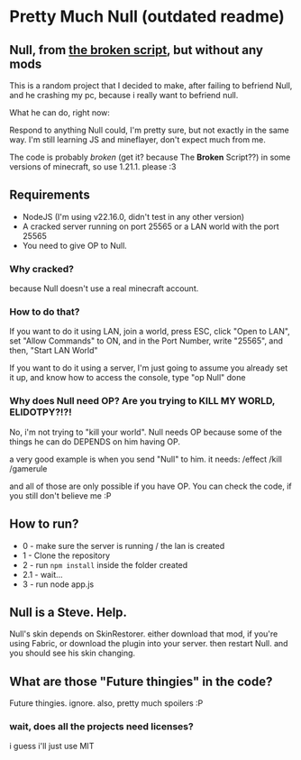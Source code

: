 # Pretty Much Null (outdated readme)
## Null, from [the broken script](https://www.curseforge.com/minecraft/mc-mods/the-broken-script-official), but without any mods

This is a random project that I decided to make, after failing to befriend Null, and he crashing my pc, because i really want to befriend null.

What he can do, right now:

Respond to anything Null could, I'm pretty sure, but not exactly in the same way. I'm still learning JS and mineflayer, don't expect much from me.

The code is probably *broken* (get it? because The **Broken** Script??) in some versions of minecraft, so use 1.21.1. please :3

## Requirements

- NodeJS (I'm using v22.16.0, didn't test in any other version)
- A cracked server running on port 25565 or a LAN world with the port 25565
- You need to give OP to Null.

### Why cracked?
because Null doesn't use a real minecraft account.

### How to do that?
If you want to do it using LAN,
join a world, press ESC, click "Open to LAN", set "Allow Commands" to ON, and in the Port Number, write "25565", and then, "Start LAN World"

If you want to do it using a server,
I'm just going to assume you already set it up, and know how to access the console,
type "op Null"
done

### Why does Null need OP? Are you trying to KILL MY WORLD, ELIDOTPY?!?!
No, i'm not trying to "kill your world".
Null needs OP because some of the things he can do DEPENDS on him having OP.

a very good example is when you send "Null" to him.
it needs:
/effect
/kill
/gamerule

and all of those are only possible if you have OP.
You can check the code, if you still don't believe me :P

## How to run?

* 0 - make sure the server is running / the lan is created
* 1 - Clone the repository
* 2 - run `npm install` inside the folder created
* 2.1 - wait...
* 3 - run node app.js


## Null is a Steve. Help.
Null's skin depends on SkinRestorer. either download that mod, if you're using Fabric, or download the plugin into your server.
then restart Null.
and you should see his skin changing.

## What are those "Future thingies" in the code?
Future thingies. ignore. also, pretty much spoilers :P


### wait, does all the projects need licenses?
i guess i'll just use MIT